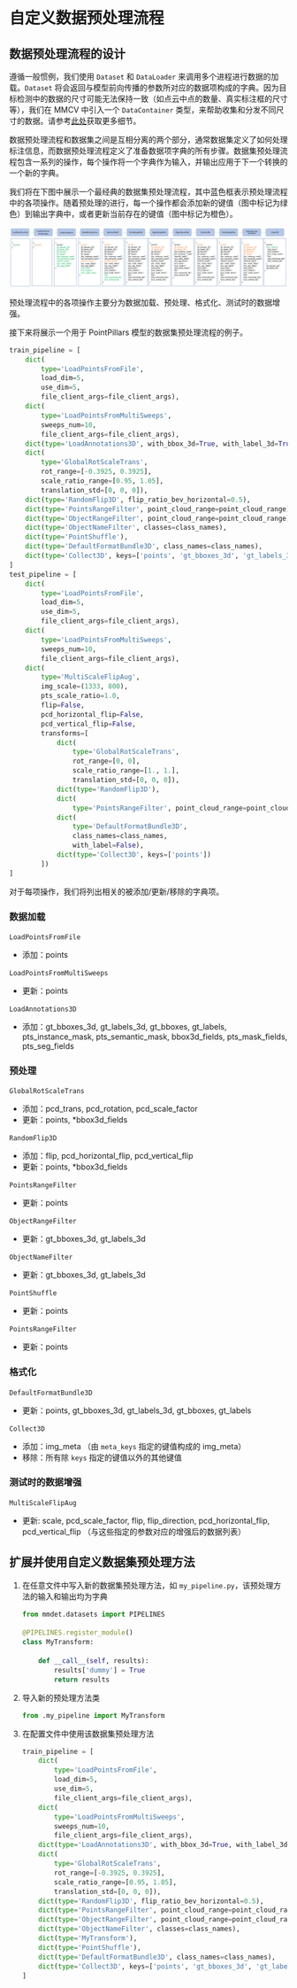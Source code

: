 # 自定义数据预处理流程

## 数据预处理流程的设计

遵循一般惯例，我们使用 `Dataset` 和 `DataLoader` 来调用多个进程进行数据的加载。`Dataset` 将会返回与模型前向传播的参数所对应的数据项构成的字典。因为目标检测中的数据的尺寸可能无法保持一致（如点云中点的数量、真实标注框的尺寸等），我们在 MMCV 中引入一个 `DataContainer` 类型，来帮助收集和分发不同尺寸的数据。请参考[此处](https://github.com/open-mmlab/mmcv/blob/master/mmcv/parallel/data_container.py)获取更多细节。

数据预处理流程和数据集之间是互相分离的两个部分，通常数据集定义了如何处理标注信息，而数据预处理流程定义了准备数据项字典的所有步骤。数据集预处理流程包含一系列的操作，每个操作将一个字典作为输入，并输出应用于下一个转换的一个新的字典。

我们将在下图中展示一个最经典的数据集预处理流程，其中蓝色框表示预处理流程中的各项操作。随着预处理的进行，每一个操作都会添加新的键值（图中标记为绿色）到输出字典中，或者更新当前存在的键值（图中标记为橙色）。

![](../../../resources/data_pipeline.png)

预处理流程中的各项操作主要分为数据加载、预处理、格式化、测试时的数据增强。

接下来将展示一个用于 PointPillars 模型的数据集预处理流程的例子。

```python
train_pipeline = [
    dict(
        type='LoadPointsFromFile',
        load_dim=5,
        use_dim=5,
        file_client_args=file_client_args),
    dict(
        type='LoadPointsFromMultiSweeps',
        sweeps_num=10,
        file_client_args=file_client_args),
    dict(type='LoadAnnotations3D', with_bbox_3d=True, with_label_3d=True),
    dict(
        type='GlobalRotScaleTrans',
        rot_range=[-0.3925, 0.3925],
        scale_ratio_range=[0.95, 1.05],
        translation_std=[0, 0, 0]),
    dict(type='RandomFlip3D', flip_ratio_bev_horizontal=0.5),
    dict(type='PointsRangeFilter', point_cloud_range=point_cloud_range),
    dict(type='ObjectRangeFilter', point_cloud_range=point_cloud_range),
    dict(type='ObjectNameFilter', classes=class_names),
    dict(type='PointShuffle'),
    dict(type='DefaultFormatBundle3D', class_names=class_names),
    dict(type='Collect3D', keys=['points', 'gt_bboxes_3d', 'gt_labels_3d'])
]
test_pipeline = [
    dict(
        type='LoadPointsFromFile',
        load_dim=5,
        use_dim=5,
        file_client_args=file_client_args),
    dict(
        type='LoadPointsFromMultiSweeps',
        sweeps_num=10,
        file_client_args=file_client_args),
    dict(
        type='MultiScaleFlipAug',
        img_scale=(1333, 800),
        pts_scale_ratio=1.0,
        flip=False,
        pcd_horizontal_flip=False,
        pcd_vertical_flip=False,
        transforms=[
            dict(
                type='GlobalRotScaleTrans',
                rot_range=[0, 0],
                scale_ratio_range=[1., 1.],
                translation_std=[0, 0, 0]),
            dict(type='RandomFlip3D'),
            dict(
                type='PointsRangeFilter', point_cloud_range=point_cloud_range),
            dict(
                type='DefaultFormatBundle3D',
                class_names=class_names,
                with_label=False),
            dict(type='Collect3D', keys=['points'])
        ])
]
```

对于每项操作，我们将列出相关的被添加/更新/移除的字典项。

### 数据加载

`LoadPointsFromFile`

- 添加：points

`LoadPointsFromMultiSweeps`

- 更新：points

`LoadAnnotations3D`

- 添加：gt_bboxes_3d, gt_labels_3d, gt_bboxes, gt_labels, pts_instance_mask, pts_semantic_mask, bbox3d_fields, pts_mask_fields, pts_seg_fields

### 预处理

`GlobalRotScaleTrans`

- 添加：pcd_trans, pcd_rotation, pcd_scale_factor
- 更新：points, \*bbox3d_fields

`RandomFlip3D`

- 添加：flip, pcd_horizontal_flip, pcd_vertical_flip
- 更新：points, \*bbox3d_fields

`PointsRangeFilter`

- 更新：points

`ObjectRangeFilter`

- 更新：gt_bboxes_3d, gt_labels_3d

`ObjectNameFilter`

- 更新：gt_bboxes_3d, gt_labels_3d

`PointShuffle`

- 更新：points

`PointsRangeFilter`

- 更新：points

### 格式化

`DefaultFormatBundle3D`

- 更新：points, gt_bboxes_3d, gt_labels_3d, gt_bboxes, gt_labels

`Collect3D`

- 添加：img_meta （由 `meta_keys` 指定的键值构成的 img_meta）
- 移除：所有除 `keys` 指定的键值以外的其他键值

### 测试时的数据增强

`MultiScaleFlipAug`

- 更新: scale, pcd_scale_factor, flip, flip_direction, pcd_horizontal_flip, pcd_vertical_flip （与这些指定的参数对应的增强后的数据列表）

## 扩展并使用自定义数据集预处理方法

1. 在任意文件中写入新的数据集预处理方法，如 `my_pipeline.py`，该预处理方法的输入和输出均为字典

   ```python
   from mmdet.datasets import PIPELINES

   @PIPELINES.register_module()
   class MyTransform:

       def __call__(self, results):
           results['dummy'] = True
           return results
   ```

2. 导入新的预处理方法类

   ```python
   from .my_pipeline import MyTransform
   ```

3. 在配置文件中使用该数据集预处理方法

   ```python
   train_pipeline = [
       dict(
           type='LoadPointsFromFile',
           load_dim=5,
           use_dim=5,
           file_client_args=file_client_args),
       dict(
           type='LoadPointsFromMultiSweeps',
           sweeps_num=10,
           file_client_args=file_client_args),
       dict(type='LoadAnnotations3D', with_bbox_3d=True, with_label_3d=True),
       dict(
           type='GlobalRotScaleTrans',
           rot_range=[-0.3925, 0.3925],
           scale_ratio_range=[0.95, 1.05],
           translation_std=[0, 0, 0]),
       dict(type='RandomFlip3D', flip_ratio_bev_horizontal=0.5),
       dict(type='PointsRangeFilter', point_cloud_range=point_cloud_range),
       dict(type='ObjectRangeFilter', point_cloud_range=point_cloud_range),
       dict(type='ObjectNameFilter', classes=class_names),
       dict(type='MyTransform'),
       dict(type='PointShuffle'),
       dict(type='DefaultFormatBundle3D', class_names=class_names),
       dict(type='Collect3D', keys=['points', 'gt_bboxes_3d', 'gt_labels_3d'])
   ]
   ```
